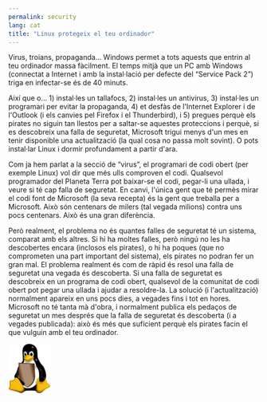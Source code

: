 ```yaml
---
permalink: security
lang: cat
title: "Linux protegeix el teu ordinador"
---
```


Virus, troians, propaganda... Windows permet a tots aquests que entrin al teu ordinador massa fàcilment. El temps mitjà que un PC amb Windows (connectat a Internet i amb la instal·lació per defecte del “Service Pack 2”) triga en infectar-se és de 40 minuts.

Així que o... 1) instal·les un tallafocs, 2) instal·les un antivirus, 3) instal·les un programari per evitar la propaganda, 4) et desfàs de l'Internet Explorer i de l'Outlook (i els canvies pel Firefox i el Thunderbird), i 5) pregues perquè els pirates no siguin tan llestos per a saltar-se aquestes proteccions i perquè, si es descobreix una falla de seguretat, Microsoft trigui menys d'un mes en tenir disponible una actualització (la qual cosa no passa molt sovint). O pots instal·lar Linux i dormir profundament a partir d'ara.

Com ja hem parlat a la secció de “virus”, el programari de codi obert (per exemple Linux) vol dir que més ulls comproven el codi. Qualsevol programador del Planeta Terra pot baixar-se el codi, pegar-li una ullada, i veure si té cap falla de seguretat. En canvi, l'única gent que té permès mirar el codi font de Microsoft (la seva recepta) és la gent que treballa per a Microsoft. Això són centenars de milers (tal vegada milions) contra uns pocs centenars. Això és una gran diferència.

Però realment, el problema no és quantes falles de seguretat té un sistema, comparat amb els altres. Si hi ha moltes falles, però ningú no les ha descobertes encara (inclosos els pirates), o hi ha poques (que no comprometen una part important del sistema), els pirates no podran fer un gran mal. El problema realment és com de ràpid és resol una falla de seguretat una vegada és descoberta. Si una falla de seguretat es descobreix en un programa de codi obert, qualsevol de la comunitat de codi obert pot pegar una ullada i ajudar a resoldre-la. La solució (i l'actualització) normalment apareix en uns pocs dies, a vegades fins i tot en hores. Microsoft no té tanta mà d'obra, i normalment publica els pedaços de seguretat un mes després que la falla de seguretat és descoberta (i a vegades publicada): això és més que suficient perquè els pirates facin el que vulguin amb el teu ordinador.

<img src="/img/security_thumb.png" />




